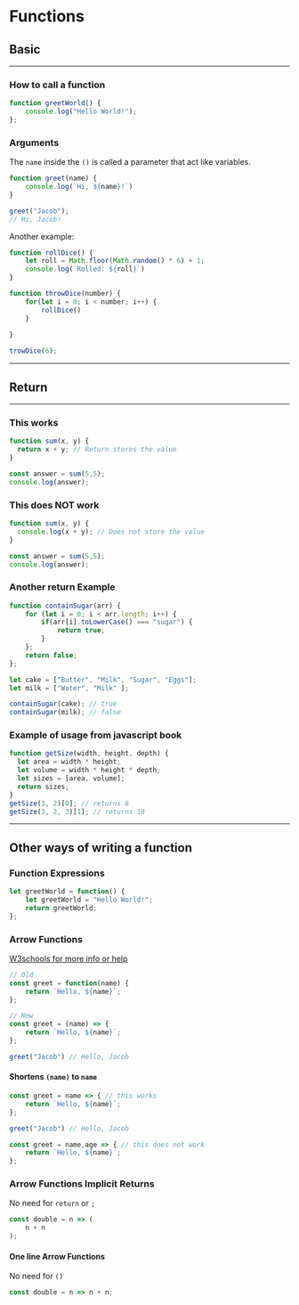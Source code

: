 # Functions
## Basic

---

### How to call a function
```javascript
function greetWorld() {
    console.log("Hello World!");
};
```

### Arguments
The ```name``` inside the ```()``` is called a parameter that act like variables.
```javascript
function greet(name) {
    console.log(`Hi, ${name}!`)
}

greet("Jacob");
// Hi, Jacob!
```
Another example:
```javascript
function rollDice() {
    let roll = Math.floor(Math.random() * 6) + 1;
    console.log(`Rolled: ${roll}`)
}

function throwDice(number) {
    for(let i = 0; i < number; i++) {
        rollDice()
    }
    
}

trowDice(6);
```
---

## Return

---

### This works
```javascript
function sum(x, y) { 
  return x + y; // Return stores the value
}

const answer = sum(5,5);
console.log(answer);
```

### This does NOT work
```javascript
function sum(x, y) { 
  console.log(x + y); // Does not store the value
}

const answer = sum(5,5);
console.log(answer);
```

### Another return Example

```javascript
function containSugar(arr) {
    for (let i = 0; i < arr.length; i++) {
        if(arr[i].toLowerCase() === "sugar") {
            return true;
        }
    };
    return false;
};

let cake = ["Butter", "Milk", "Sugar", "Eggs"];
let milk = ["Water", "Milk" ];

containSugar(cake); // true
containSugar(milk); // false
```

### Example of usage from javascript book
```javascript
function getSize(width, height, depth) {
  let area = width * height;
  let volume = width * height * depth;
  let sizes = [area, volume];
  return sizes;
}
getSize(3, 2)[0]; // returns 6
getSize(3, 2, 3)[1]; // returns 18
```
---
## Other ways of writing a function
### Function Expressions
```javascript
let greetWorld = function() {
    let greetWorld = "Hello World!";
    return greetWorld;
};
```
### Arrow Functions
[W3schools for more info or help](https://www.w3schools.com/Js/js_arrow_function.asp)
```javascript
// Old
const greet = function(name) {
    return `Hello, ${name}`;
};

// New
const greet = (name) => {
    return `Hello, ${name}`;
};

greet("Jacob") // Hello, Jacob
```
#### Shortens ```(name)``` to ```name```
```javascript
const greet = name => { // this works
    return `Hello, ${name}`;
};

greet("Jacob") // Hello, Jacob
```
```javascript
const greet = name,age => { // this does not work
    return `Hello, ${name}`;
};
```
### Arrow Functions Implicit Returns
No need for ```return``` or ```;```
```javascript
const double = n => (
    n + n
);
```
#### One line Arrow Functions
No need for ```()```
```javascript
const double = n => n + n;
```